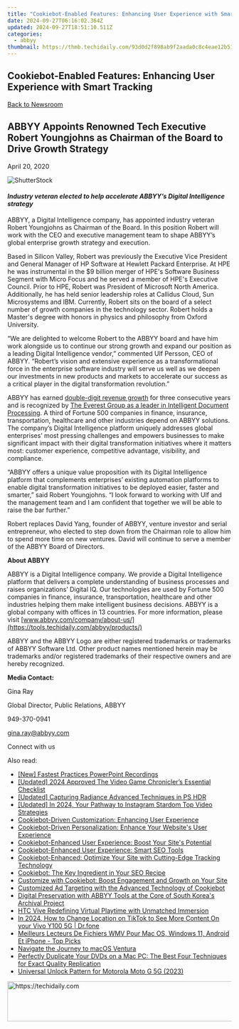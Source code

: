 ```yaml
---
title: "Cookiebot-Enabled Features: Enhancing User Experience with Smart Tracking"
date: 2024-09-27T06:16:02.364Z
updated: 2024-09-27T18:51:10.511Z
categories:
  - abbyy
thumbnail: https://thmb.techidaily.com/93d0d2f898ab9f2aada0c8c4eae12b5163704e3e0107a7a0c827d88713775503.png
---
```


## Cookiebot-Enabled Features: Enhancing User Experience with Smart Tracking

[Back to Newsroom](https://tools.techidaily.com/abbyy/products/)

## ABBYY Appoints Renowned Tech Executive Robert Youngjohns as Chairman of the Board to Drive Growth Strategy

April 20, 2020

![ShutterStock](https://content.abbyy.com/-/media/project/abbyy/abbyy/branchtemplates/shutterstock_1272462163_1296-x-729.jpg?h=729&iar=0&w=1296)

#### _Industry veteran elected to help accelerate ABBYY’s Digital Intelligence strategy_

ABBYY, a Digital Intelligence company, has appointed industry veteran Robert Youngjohns as Chairman of the Board. In this position Robert will work with the CEO and executive management team to shape ABBYY’s global enterprise growth strategy and execution.

Based in Silicon Valley, Robert was previously the Executive Vice President and General Manager of HP Software at Hewlett Packard Enterprise. At HPE he was instrumental in the $9 billion merger of HPE's Software Business Segment with Micro Focus and he served a member of HPE's Executive Council. Prior to HPE, Robert was President of Microsoft North America. Additionally, he has held senior leadership roles at Callidus Cloud, Sun Microsystems and IBM. Currently, Robert sits on the board of a select number of growth companies in the technology sector. Robert holds a Master's degree with honors in physics and philosophy from Oxford University.

“We are delighted to welcome Robert to the ABBYY board and have him work alongside us to continue our strong growth and expand our position as a leading Digital Intelligence vendor,” commented Ulf Persson, CEO of ABBYY. “Robert’s vision and extensive experience as a transformational force in the enterprise software industry will serve us well as we deepen our investments in new products and markets to accelerate our success as a critical player in the digital transformation revolution.”

ABBYY has earned [double-digit revenue growth](https://tools.techidaily.com/abbyy/products/) for three consecutive years and is recognized by [The Everest Group as a leader in Intelligent Document Processing](https://tools.techidaily.com/abbyy/products/). A third of Fortune 500 companies in finance, insurance, transportation, healthcare and other industries depend on ABBYY solutions. The company’s Digital Intelligence platform uniquely addresses global enterprises’ most pressing challenges and empowers businesses to make significant impact with their digital transformation initiatives where it matters most: customer experience, competitive advantage, visibility, and compliance.

“ABBYY offers a unique value proposition with its Digital Intelligence platform that complements enterprises’ existing automation platforms to enable digital transformation initiatives to be deployed easier, faster and smarter,” said Robert Youngjohns. “I look forward to working with Ulf and the management team and I am confident that together we will be able to raise the bar further.”

Robert replaces David Yang, founder of ABBYY, venture investor and serial entrepreneur, who elected to step down from the Chairman role to allow him to spend more time on new ventures. David will continue to serve a member of the ABBYY Board of Directors.

**About ABBYY**

ABBYY is a Digital Intelligence company. We provide a Digital Intelligence platform that delivers a complete understanding of business processes and raises organizations’ Digital IQ. Our technologies are used by Fortune 500 companies in finance, insurance, transportation, healthcare and other industries helping them make intelligent business decisions. ABBYY is a global company with offices in 13 countries. For more information, please visit [www.abbyy.com/company/about-us/](https://tools.techidaily.com/abbyy/products/)

ABBYY and the ABBYY Logo are either registered trademarks or trademarks of ABBYY Software Ltd. Other product names mentioned herein may be trademarks and/or registered trademarks of their respective owners and are hereby recognized.

**Media Contact:**

Gina Ray

Global Director, Public Relations, ABBYY

949-370-0941

gina.ray@abbyy.com  

Connect with us

<ins class="adsbygoogle"
     style="display:block"
     data-ad-format="autorelaxed"
     data-ad-client="ca-pub-7571918770474297"
     data-ad-slot="1223367746"></ins>

<ins class="adsbygoogle"
     style="display:block"
     data-ad-client="ca-pub-7571918770474297"
     data-ad-slot="8358498916"
     data-ad-format="auto"
     data-full-width-responsive="true"></ins>

<span class="atpl-alsoreadstyle">Also read:</span>
<div><ul>
<li><a href="https://screen-activity-recording.techidaily.com/new-fastest-practices-powerpoint-recordings/"><u>[New] Fastest Practices PowerPoint Recordings</u></a></li>
<li><a href="https://video-screen-grab.techidaily.com/updated-2024-approved-the-video-game-chroniclers-essential-checklist/"><u>[Updated] 2024 Approved The Video Game Chronicler’s Essential Checklist</u></a></li>
<li><a href="https://extra-information.techidaily.com/updated-capturing-radiance-advanced-techniques-in-ps-hdr/"><u>[Updated] Capturing Radiance Advanced Techniques in PS HDR</u></a></li>
<li><a href="https://instagram-videos.techidaily.com/updated-in-2024-your-pathway-to-instagram-stardom-top-video-strategies/"><u>[Updated] In 2024, Your Pathway to Instagram Stardom Top Video Strategies</u></a></li>
<li><a href="https://solve-hot.techidaily.com/cookiebot-driven-customization-enhancing-user-experience/"><u>Cookiebot-Driven Customization: Enhancing User Experience</u></a></li>
<li><a href="https://solve-hot.techidaily.com/cookiebot-driven-personalization-enhance-your-websites-user-experience/"><u>Cookiebot-Driven Personalization: Enhance Your Website's User Experience</u></a></li>
<li><a href="https://solve-hot.techidaily.com/cookiebot-enhanced-user-experience-boost-your-sites-potential/"><u>Cookiebot-Enhanced User Experience: Boost Your Site's Potential</u></a></li>
<li><a href="https://solve-hot.techidaily.com/cookiebot-enhanced-user-experience-smart-seo-tools/"><u>Cookiebot-Enhanced User Experience: Smart SEO Tools</u></a></li>
<li><a href="https://solve-hot.techidaily.com/cookiebot-enhanced-optimize-your-site-with-cutting-edge-tracking-technology/"><u>Cookiebot-Enhanced: Optimize Your Site with Cutting-Edge Tracking Technology</u></a></li>
<li><a href="https://solve-hot.techidaily.com/cookiebot-the-key-ingredient-in-your-seo-recipe/"><u>Cookiebot: The Key Ingredient in Your SEO Recipe</u></a></li>
<li><a href="https://solve-hot.techidaily.com/customize-with-cookiebot-boost-engagement-and-growth-on-your-site/"><u>Customize with Cookiebot: Boost Engagement and Growth on Your Site</u></a></li>
<li><a href="https://solve-hot.techidaily.com/customized-ad-targeting-with-the-advanced-technology-of-cookiebot/"><u>Customized Ad Targeting with the Advanced Technology of Cookiebot</u></a></li>
<li><a href="https://solve-hot.techidaily.com/digital-preservation-with-abbyy-tools-at-the-core-of-south-koreas-archival-project/"><u>Digital Preservation with ABBYY Tools at the Core of South Korea's Archival Project</u></a></li>
<li><a href="https://extra-lessons.techidaily.com/htc-vive-redefining-virtual-playtime-with-unmatched-immersion/"><u>HTC Vive Redefining Virtual Playtime with Unmatched Immersion</u></a></li>
<li><a href="https://review-topics.techidaily.com/in-2024-how-to-change-location-on-tiktok-to-see-more-content-on-your-vivo-y100-5g-drfone-by-drfone-virtual-android/"><u>In 2024, How to Change Location on TikTok to See More Content On your Vivo Y100 5G | Dr.fone</u></a></li>
<li><a href="https://discover-docs.techidaily.com/meilleurs-lecteurs-de-fichiers-wmv-pour-mac-os-windows-11-android-et-iphone-top-picks/"><u>Meilleurs Lecteurs De Fichiers WMV Pour Mac OS, Windows 11, Android Et iPhone - Top Picks</u></a></li>
<li><a href="https://buynow-reviews.techidaily.com/navigate-the-journey-to-macos-ventura/"><u>Navigate the Journey to macOS Ventura</u></a></li>
<li><a href="https://vp-tips.techidaily.com/perfectly-duplicate-your-dvds-on-a-mac-pc-the-best-four-techniques-for-exact-quality-replication/"><u>Perfectly Duplicate Your DVDs on a Mac PC: The Best Four Techniques for Exact Quality Replication</u></a></li>
<li><a href="https://android-unlock.techidaily.com/universal-unlock-pattern-for-motorola-moto-g-5g-2023-by-drfone-android/"><u>Universal Unlock Pattern for Motorola Moto G 5G (2023)</u></a></li>
</ul></div>

<!-- affiliate ads begin -->
<a href="https://appsumo.8odi.net/c/5597632/2111995/7443" target="_top" id="2111995">
  <img src="//a.impactradius-go.com/display-ad/7443-2111995" border="0" alt="https://techidaily.com" width="728" height="90"/>
</a>
<img height="0" width="0" src="https://appsumo.8odi.net/i/5597632/2111995/7443" style="position:absolute;visibility:hidden;" border="0" />
<!-- affiliate ads end -->

